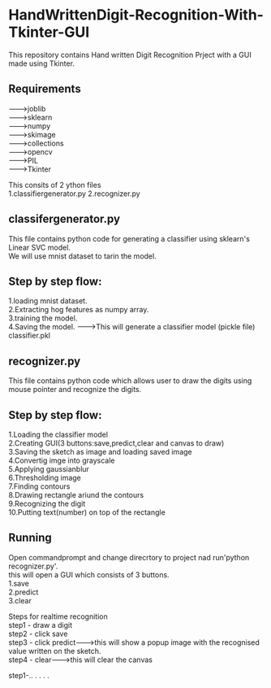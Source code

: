 # HandWrittenDigit-Recognition-With-Tkinter-GUI

This repository contains Hand written Digit Recognition Prject with a GUI made using Tkinter.

## Requirements
--->joblib\
--->sklearn\
--->numpy\
--->skimage\
--->collections\
--->opencv\
--->PIL\
--->Tkinter

This consits of 2 ython files\
1.classifiergenerator.py
2.recognizer.py

## classifergenerator.py
This file contains python code for generating a classifier using sklearn's Linear SVC model.\
We will use mnist dataset to tarin the model.
## Step by step flow:
1.loading mnist dataset.\
2.Extracting hog features as numpy array.\
3.training the model.\
4.Saving the model. --->This will generate a classifier model (pickle file) classifier.pkl

## recognizer.py
This file contains python code which allows user to draw the digits using mouse pointer and recognize the digits.
## Step by step flow:
1.Loading the classifier model\
2.Creating GUI(3 buttons:save,predict,clear and canvas to draw)\
3.Saving the sketch as image and loading saved image\
4.Convertig imge into grayscale\
5.Applying gaussianblur\
6.Thresholding image\
7.Finding contours\
8.Drawing rectangle ariund the contours\
9.Recognizing the digit\
10.Putting text(number) on top of the rectangle

## Running

Open commandprompt and change direcrtory to project nad run'python recognizer.py'.\
this will open a GUI which consists of 3 buttons.\
1.save\
2.predict\
3.clear

Steps for realtime recognition\
step1 - draw a digit\
step2 - click save\
step3 - click predict--->this will show a popup image with the recognised value written on the sketch.\
step4 - clear--->this will clear the canvas

step1-..
.
.
.
.

